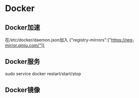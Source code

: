 # Docker
## Docker加速
在/etc/docker/daemon.json加入
{"registry-mirrors":["https://reg-mirror.qiniu.com/"]}
## Docker服务
sudo service docker restart/start/stop
## Docker镜像
